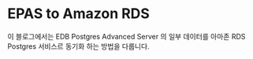 # EPAS to Amazon RDS

이 블로그에서는 EDB Postgres Advanced Server 의 일부 데이터를 아마존 RDS Postgres 서비스르 동기화 하는 방법을 다룹니다.








